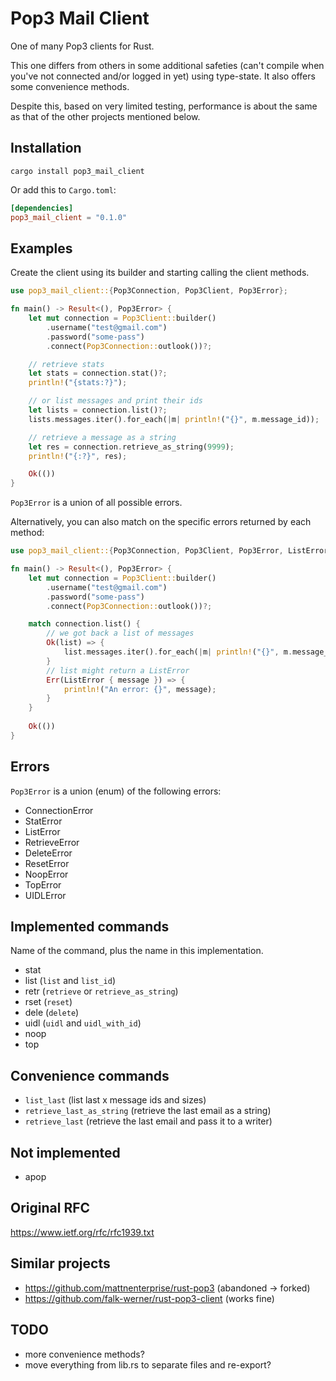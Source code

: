 # Pop3 Mail Client

One of many Pop3 clients for Rust.

This one differs from others in some additional safeties (can't compile when you've not connected and/or logged in yet) using type-state.
It also offers some convenience methods.

Despite this, based on very limited testing, performance is about the same as that of the other projects mentioned below.

## Installation

`cargo install pop3_mail_client`

Or add this to `Cargo.toml`:

```toml
[dependencies]
pop3_mail_client = "0.1.0"
```

## Examples

Create the client using its builder and starting calling the client methods.

```rust
use pop3_mail_client::{Pop3Connection, Pop3Client, Pop3Error};

fn main() -> Result<(), Pop3Error> {
    let mut connection = Pop3Client::builder()
        .username("test@gmail.com")
        .password("some-pass")
        .connect(Pop3Connection::outlook())?;

    // retrieve stats
    let stats = connection.stat()?;
    println!("{stats:?}");

    // or list messages and print their ids
    let lists = connection.list()?;
    lists.messages.iter().for_each(|m| println!("{}", m.message_id));

    // retrieve a message as a string
    let res = connection.retrieve_as_string(9999);
    println!("{:?}", res);

    Ok(())
}

```

`Pop3Error` is a union of all possible errors.

Alternatively, you can also match on the specific errors returned by each method:

```rust
use pop3_mail_client::{Pop3Connection, Pop3Client, Pop3Error, ListError};

fn main() -> Result<(), Pop3Error> {
    let mut connection = Pop3Client::builder()
        .username("test@gmail.com")
        .password("some-pass")
        .connect(Pop3Connection::outlook())?;

    match connection.list() {
        // we got back a list of messages
        Ok(list) => {
            list.messages.iter().for_each(|m| println!("{}", m.message_id));
        }
        // list might return a ListError
        Err(ListError { message }) => {
            println!("An error: {}", message);
        }
    }
    
    Ok(())
}
```

## Errors

`Pop3Error` is a union (enum) of the following errors:

- ConnectionError
- StatError
- ListError
- RetrieveError
- DeleteError
- ResetError
- NoopError
- TopError
- UIDLError

## Implemented commands

Name of the command, plus the name in this implementation.

- stat
- list (`list` and `list_id`)
- retr (`retrieve` or `retrieve_as_string`)
- rset (`reset`)
- dele (`delete`)
- uidl (`uidl` and `uidl_with_id`)
- noop
- top

## Convenience commands

- `list_last` (list last x message ids and sizes)
- `retrieve_last_as_string` (retrieve the last email as a string)
- `retrieve_last` (retrieve the last email and pass it to a writer)

## Not implemented

- apop

## Original RFC

https://www.ietf.org/rfc/rfc1939.txt

## Similar projects

- https://github.com/mattnenterprise/rust-pop3 (abandoned -> forked)
- https://github.com/falk-werner/rust-pop3-client (works fine)

## TODO

- more convenience methods?
- move everything from lib.rs to separate files and re-export?
